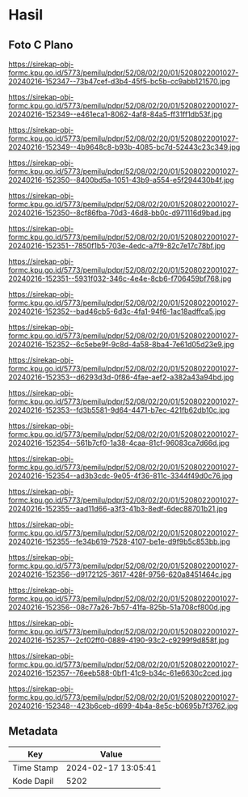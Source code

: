 # Hasil

## Foto C Plano

https://sirekap-obj-formc.kpu.go.id/5773/pemilu/pdpr/52/08/02/20/01/5208022001027-20240216-152347--73b47cef-d3b4-45f5-bc5b-cc9abb121570.jpg

https://sirekap-obj-formc.kpu.go.id/5773/pemilu/pdpr/52/08/02/20/01/5208022001027-20240216-152349--e461eca1-8062-4af8-84a5-ff31ff1db53f.jpg

https://sirekap-obj-formc.kpu.go.id/5773/pemilu/pdpr/52/08/02/20/01/5208022001027-20240216-152349--4b9648c8-b93b-4085-bc7d-52443c23c349.jpg

https://sirekap-obj-formc.kpu.go.id/5773/pemilu/pdpr/52/08/02/20/01/5208022001027-20240216-152350--8400bd5a-1051-43b9-a554-e5f294430b4f.jpg

https://sirekap-obj-formc.kpu.go.id/5773/pemilu/pdpr/52/08/02/20/01/5208022001027-20240216-152350--8cf86fba-70d3-46d8-bb0c-d971116d9bad.jpg

https://sirekap-obj-formc.kpu.go.id/5773/pemilu/pdpr/52/08/02/20/01/5208022001027-20240216-152351--7850f1b5-703e-4edc-a7f9-82c7e17c78bf.jpg

https://sirekap-obj-formc.kpu.go.id/5773/pemilu/pdpr/52/08/02/20/01/5208022001027-20240216-152351--5931f032-346c-4e4e-8cb6-f706459bf768.jpg

https://sirekap-obj-formc.kpu.go.id/5773/pemilu/pdpr/52/08/02/20/01/5208022001027-20240216-152352--bad46cb5-6d3c-4fa1-94f6-1ac18adffca5.jpg

https://sirekap-obj-formc.kpu.go.id/5773/pemilu/pdpr/52/08/02/20/01/5208022001027-20240216-152352--6c5ebe9f-9c8d-4a58-8ba4-7e61d05d23e9.jpg

https://sirekap-obj-formc.kpu.go.id/5773/pemilu/pdpr/52/08/02/20/01/5208022001027-20240216-152353--d6293d3d-0f86-4fae-aef2-a382a43a94bd.jpg

https://sirekap-obj-formc.kpu.go.id/5773/pemilu/pdpr/52/08/02/20/01/5208022001027-20240216-152353--fd3b5581-9d64-4471-b7ec-421fb62db10c.jpg

https://sirekap-obj-formc.kpu.go.id/5773/pemilu/pdpr/52/08/02/20/01/5208022001027-20240216-152354--561b7cf0-1a38-4caa-81cf-96083ca7d66d.jpg

https://sirekap-obj-formc.kpu.go.id/5773/pemilu/pdpr/52/08/02/20/01/5208022001027-20240216-152354--ad3b3cdc-9e05-4f36-811c-3344f49d0c76.jpg

https://sirekap-obj-formc.kpu.go.id/5773/pemilu/pdpr/52/08/02/20/01/5208022001027-20240216-152355--aad11d66-a3f3-41b3-8edf-6dec88701b21.jpg

https://sirekap-obj-formc.kpu.go.id/5773/pemilu/pdpr/52/08/02/20/01/5208022001027-20240216-152355--fe34b619-7528-4107-be1e-d9f9b5c853bb.jpg

https://sirekap-obj-formc.kpu.go.id/5773/pemilu/pdpr/52/08/02/20/01/5208022001027-20240216-152356--d9172125-3617-428f-9756-620a8451464c.jpg

https://sirekap-obj-formc.kpu.go.id/5773/pemilu/pdpr/52/08/02/20/01/5208022001027-20240216-152356--08c77a26-7b57-41fa-825b-51a708cf800d.jpg

https://sirekap-obj-formc.kpu.go.id/5773/pemilu/pdpr/52/08/02/20/01/5208022001027-20240216-152357--2cf02ff0-0889-4190-93c2-c9299f9d858f.jpg

https://sirekap-obj-formc.kpu.go.id/5773/pemilu/pdpr/52/08/02/20/01/5208022001027-20240216-152357--76eeb588-0bf1-41c9-b34c-61e6630c2ced.jpg

https://sirekap-obj-formc.kpu.go.id/5773/pemilu/pdpr/52/08/02/20/01/5208022001027-20240216-152348--423b6ceb-d699-4b4a-8e5c-b0695b7f3762.jpg


## Metadata

| Key        | Value               |
| ---------- | ------------------- |
| Time Stamp | 2024-02-17 13:05:41 |
| Kode Dapil | 5202                |



